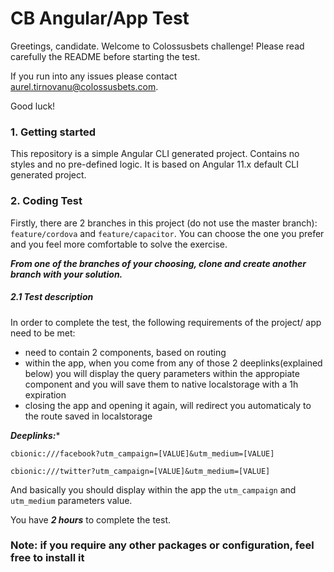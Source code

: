 # CB Angular/App Test

Greetings, candidate. Welcome to Colossusbets challenge! Please read carefully the README before starting the test.

If you run into any issues please contact aurel.tirnovanu@colossusbets.com.

Good luck!

### 1. Getting started

This repository is a simple Angular CLI generated project. Contains no styles and no pre-defined logic. It is based on Angular 11.x default CLI generated project.

### 2. Coding Test

Firstly, there are 2 branches in this project (do not use the master branch): `feature/cordova` and `feature/capacitor`. You can choose the one you prefer and you feel more comfortable to solve the exercise. 

***From one of the branches of your choosing, clone and create another branch with your solution.***

##### 2.1 Test description

In order to complete the test, the following requirements of the project/ app need to be met:

- need to contain 2 components, based on routing
- within the app, when you come from any of those 2 deeplinks(explained below) you will display the query parameters within the appropiate component and you will save them to native localstorage with a 1h expiration
- closing the app and opening it again, will redirect you automaticaly to the route saved in localstorage

***Deeplinks:****

`cbionic:///facebook?utm_campaign=[VALUE]&utm_medium=[VALUE]`

`cbionic:///twitter?utm_campaign=[VALUE]&utm_medium=[VALUE]`


And basically you should display within the app the `utm_campaign` and `utm_medium` parameters value.


You have ***2 hours*** to complete the test. 


### Note: if you require any other packages or configuration, feel free to install it
